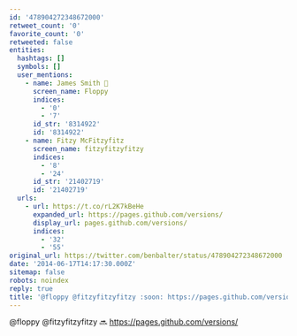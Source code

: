 ```yaml
---
id: '478904272348672000'
retweet_count: '0'
favorite_count: '0'
retweeted: false
entities:
  hashtags: []
  symbols: []
  user_mentions:
    - name: James Smith 💾
      screen_name: Floppy
      indices:
        - '0'
        - '7'
      id_str: '8314922'
      id: '8314922'
    - name: Fitzy McFitzyfitz
      screen_name: fitzyfitzyfitzy
      indices:
        - '8'
        - '24'
      id_str: '21402719'
      id: '21402719'
  urls:
    - url: https://t.co/rL2K7kBeHe
      expanded_url: https://pages.github.com/versions/
      display_url: pages.github.com/versions/
      indices:
        - '32'
        - '55'
original_url: https://twitter.com/benbalter/status/478904272348672000
date: '2014-06-17T14:17:30.000Z'
sitemap: false
robots: noindex
reply: true
title: '@floppy @fitzyfitzyfitzy :soon: https://pages.github.com/versions/'
---
```


@floppy @fitzyfitzyfitzy :soon: https://pages.github.com/versions/